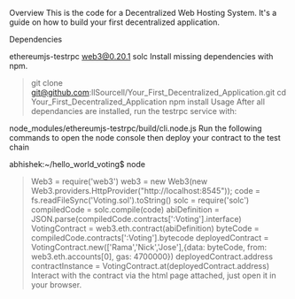 Overview
This is the code for a Decentralized Web Hosting System. It's a guide on how to build your first decentralized application.

Dependencies

ethereumjs-testrpc
web3@0.20.1
solc
Install missing dependencies with npm.

> git clone git@github.com:llSourcell/Your_First_Decentralized_Application.git
> cd Your_First_Decentralized_Application
> npm install 
Usage
After all dependancies are installed, run the testrpc service with:

node_modules/ethereumjs-testrpc/build/cli.node.js
Run the following commands to open the node console then deploy your contract to the test chain

abhishek:~/hello_world_voting$ node
> Web3 = require('web3')
> web3 = new Web3(new Web3.providers.HttpProvider("http://localhost:8545"));
> code = fs.readFileSync('Voting.sol').toString()
> solc = require('solc')
> compiledCode = solc.compile(code)
> abiDefinition = JSON.parse(compiledCode.contracts[':Voting'].interface)
> VotingContract = web3.eth.contract(abiDefinition)
> byteCode = compiledCode.contracts[':Voting'].bytecode
> deployedContract = VotingContract.new(['Rama','Nick','Jose'],{data: byteCode, from: web3.eth.accounts[0], gas: 4700000})
> deployedContract.address
> contractInstance = VotingContract.at(deployedContract.address)
Interact with the contract via the html page attached, just open it in your browser.

